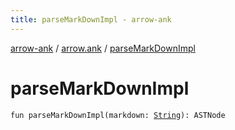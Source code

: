 ```yaml
---
title: parseMarkDownImpl - arrow-ank
---
```


[arrow-ank](../index.html) / [arrow.ank](index.html) / [parseMarkDownImpl](./parse-mark-down-impl.html)

# parseMarkDownImpl

`fun parseMarkDownImpl(markdown: `[`String`](https://kotlinlang.org/api/latest/jvm/stdlib/kotlin/-string/index.html)`): ASTNode`